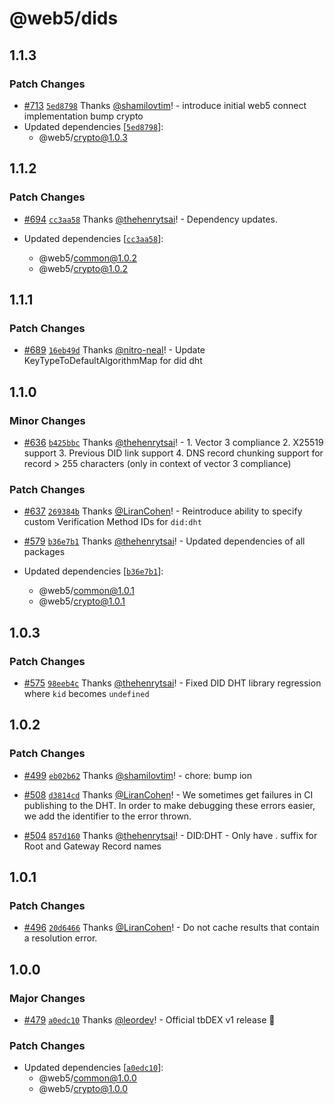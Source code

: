 # @web5/dids

## 1.1.3

### Patch Changes

- [#713](https://github.com/TBD54566975/web5-js/pull/713) [`5ed8798`](https://github.com/TBD54566975/web5-js/commit/5ed87986e4f3fde25eff2691afb49011d4ba69ce) Thanks [@shamilovtim](https://github.com/shamilovtim)! - introduce initial web5 connect implementation
  bump crypto
- Updated dependencies [[`5ed8798`](https://github.com/TBD54566975/web5-js/commit/5ed87986e4f3fde25eff2691afb49011d4ba69ce)]:
  - @web5/crypto@1.0.3

## 1.1.2

### Patch Changes

- [#694](https://github.com/TBD54566975/web5-js/pull/694) [`cc3aa58`](https://github.com/TBD54566975/web5-js/commit/cc3aa58069dd5465834b32174e3f840ddf782d60) Thanks [@thehenrytsai](https://github.com/thehenrytsai)! - Dependency updates.

- Updated dependencies [[`cc3aa58`](https://github.com/TBD54566975/web5-js/commit/cc3aa58069dd5465834b32174e3f840ddf782d60)]:
  - @web5/common@1.0.2
  - @web5/crypto@1.0.2

## 1.1.1

### Patch Changes

- [#689](https://github.com/TBD54566975/web5-js/pull/689) [`16eb49d`](https://github.com/TBD54566975/web5-js/commit/16eb49d00ee45bd25fa62c370a5b729801581950) Thanks [@nitro-neal](https://github.com/nitro-neal)! - Update KeyTypeToDefaultAlgorithmMap for did dht

## 1.1.0

### Minor Changes

- [#636](https://github.com/TBD54566975/web5-js/pull/636) [`b425bbc`](https://github.com/TBD54566975/web5-js/commit/b425bbc6bfedb44121d18b4f9d72f18cdd33ac00) Thanks [@thehenrytsai](https://github.com/thehenrytsai)! - 1. Vector 3 compliance 2. X25519 support 3. Previous DID link support 4. DNS record chunking support for record > 255 characters (only in context of vector 3 compliance)

### Patch Changes

- [#637](https://github.com/TBD54566975/web5-js/pull/637) [`269384b`](https://github.com/TBD54566975/web5-js/commit/269384b7b96635c1205419293df346bff9491a1b) Thanks [@LiranCohen](https://github.com/LiranCohen)! - Reintroduce ability to specify custom Verification Method IDs for `did:dht`

- [#579](https://github.com/TBD54566975/web5-js/pull/579) [`b36e7b1`](https://github.com/TBD54566975/web5-js/commit/b36e7b1eabd7c99313d6f6adb335c5a6d085d83e) Thanks [@thehenrytsai](https://github.com/thehenrytsai)! - Updated dependencies of all packages

- Updated dependencies [[`b36e7b1`](https://github.com/TBD54566975/web5-js/commit/b36e7b1eabd7c99313d6f6adb335c5a6d085d83e)]:
  - @web5/common@1.0.1
  - @web5/crypto@1.0.1

## 1.0.3

### Patch Changes

- [#575](https://github.com/TBD54566975/web5-js/pull/575) [`98eeb4c`](https://github.com/TBD54566975/web5-js/commit/98eeb4cffad6d2cea4a79fc6b4811056a3aeb922) Thanks [@thehenrytsai](https://github.com/thehenrytsai)! - Fixed DID DHT library regression where `kid` becomes `undefined`

## 1.0.2

### Patch Changes

- [#499](https://github.com/TBD54566975/web5-js/pull/499) [`eb02b62`](https://github.com/TBD54566975/web5-js/commit/eb02b62ca4d3877c4ae4ea606f7e0bb0ca4e4e83) Thanks [@shamilovtim](https://github.com/shamilovtim)! - chore: bump ion

- [#508](https://github.com/TBD54566975/web5-js/pull/508) [`d3814cd`](https://github.com/TBD54566975/web5-js/commit/d3814cd6b258b858b307feadf236f710e657d2f8) Thanks [@LiranCohen](https://github.com/LiranCohen)! - We sometimes get failures in CI publishing to the DHT. In order to make debugging these errors easier, we add the identifier to the error thrown.

- [#504](https://github.com/TBD54566975/web5-js/pull/504) [`857d160`](https://github.com/TBD54566975/web5-js/commit/857d16012c851acf38e18ceaa8664a25098f6055) Thanks [@thehenrytsai](https://github.com/thehenrytsai)! - DID:DHT - Only have <ID>. suffix for Root and Gateway Record names

## 1.0.1

### Patch Changes

- [#496](https://github.com/TBD54566975/web5-js/pull/496) [`20d6466`](https://github.com/TBD54566975/web5-js/commit/20d6466561163958fe3ace21b84f9f51c2133dd9) Thanks [@LiranCohen](https://github.com/LiranCohen)! - Do not cache results that contain a resolution error.

## 1.0.0

### Major Changes

- [#479](https://github.com/TBD54566975/web5-js/pull/479) [`a0edc10`](https://github.com/TBD54566975/web5-js/commit/a0edc1085cd78fa0a57383a9919c71f4971d3aba) Thanks [@leordev](https://github.com/leordev)! - Official tbDEX v1 release 🎉

### Patch Changes

- Updated dependencies [[`a0edc10`](https://github.com/TBD54566975/web5-js/commit/a0edc1085cd78fa0a57383a9919c71f4971d3aba)]:
  - @web5/common@1.0.0
  - @web5/crypto@1.0.0

